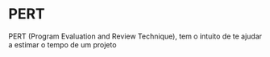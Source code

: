 # PERT
PERT (Program Evaluation and Review Technique), tem o intuito de te ajudar a estimar o tempo de um projeto

